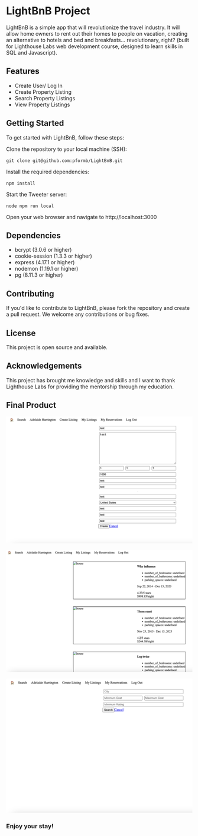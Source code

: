 
# LightBnB Project

LightBnB is a simple app that will revolutionize the travel industry. It will allow home owners to rent out their homes to people on vacation, creating an alternative to hotels and bed and breakfasts... revolutionary, right? (built for Lighthouse Labs web development course, designed to learn skills in SQL and Javascript). 


## Features

- Create User/ Log In
- Create Property Listing
- Search Property Listings
- View Property Listings 

## Getting Started

To get started with LightBnB, follow these steps:

Clone the repository to your local machine (SSH):

```shell
git clone git@github.com:pformb/LightBnB.git
```

 Install the required dependencies:

```shell
npm install
```

Start the Tweeter server:

```shell
node npm run local
```

Open your web browser and navigate to http://localhost:3000


## Dependencies

- bcrypt (3.0.6 or higher)
- cookie-session (1.3.3 or higher)
- express (4.17.1 or higher)
- nodemon (1.19.1 or higher)
- pg (8.11.3 or higher)


## Contributing

If you'd like to contribute to LightBnB, please fork the repository and create a pull request. We welcome any contributions or bug fixes.

## License

This project is open source and available.

## Acknowledgements

This project has brought me knowledge and skills and I want to thank Lighthouse Labs for providing the mentorship through my education.


## Final Product

!["Screenshot of Create Listings Page"](https://github.com/pformb/LightBnB/blob/master/docs/create-listings-page.png?raw=true)

!["Screenshot of My Listings Page"](https://github.com/pformb/LightBnB/blob/master/docs/my-listings-page.png?raw=true)

!["Screenshot of Search Listings Page"](https://github.com/pformb/LightBnB/blob/master/docs/search-listings-page.png?raw=true)


### Enjoy your stay!

